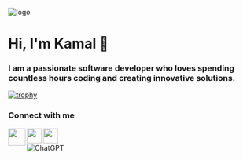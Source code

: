 ![logo](https://github.com/kmlkhatim/kmlkhatim/blob/main/Simple%20Travail%20LinkedIn%20Bannie%CC%80re%20copie.png)
# Hi, I'm Kamal 👋
### I am a passionate software developer who loves spending countless hours coding and creating innovative solutions.
[![trophy](https://github-profile-trophy.vercel.app/?username=ryo-ma&theme=onedark)](https://github.com/ryo-ma/github-profile-trophy)
### Connect with me

[<img align="left" src="https://www.iconpacks.net/icons/2/free-youtube-logo-icon-2431-thumb.png" width="35" height="35"/>](https://www.youtube.com/@Kamal-khatim)
[<img align="left" src="https://cdn-icons-png.flaticon.com/512/174/174855.png" width="30" height="30"/>](https://www.instagram.com/betomoedano/)
[<img align="left" src="https://cdn-icons-png.flaticon.com/512/174/174857.png" width="30" height="30"/>](https://www.linkedin.com/in/kamal-khatim/)

<br />

![ChatGPT](https://img.shields.io/badge/chatGPT-74aa9c?style=for-the-badge&logo=openai&logoColor=white)
